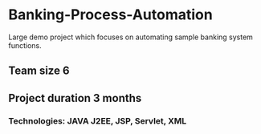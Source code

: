 # Banking-Process-Automation
Large demo project which focuses on automating sample banking system functions.

## Team size 6
## Project duration 3 months
### Technologies: JAVA J2EE, JSP, Servlet, XML
